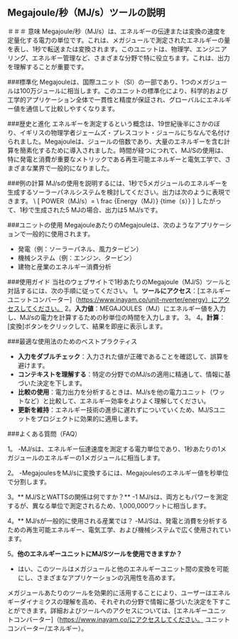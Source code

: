## Megajoule/秒（MJ/s）ツールの説明

＃＃＃ 意味
Megajoule/秒（MJ/s）は、エネルギーの伝達または変換の速度を定量化する電力の単位です。これは、メガジュールで測定されたエネルギーの量を表し、1秒で転送または変換されます。このユニットは、物理学、エンジニアリング、エネルギー管理など、さまざまな分野で特に役立ちます。これは、出力を理解することが重要です。

###標準化
Megajouleは、国際ユニット（SI）の一部であり、1つのメガジュールは100万ジュールに相当します。このユニットの標準化により、科学的および工学的アプリケーション全体で一貫性と精度が保証され、グローバルにエネルギー値を通信して比較しやすくなります。

###歴史と進化
エネルギーを測定するという概念は、19世紀後半にさかのぼり、イギリスの物理学者ジェームズ・プレスコット・ジュールにちなんで名付けられました。Megajouleは、ジュールの倍数であり、大量のエネルギーを含む計算を簡素化するために導入されました。時間が経つにつれて、MJ/Sの使用は、特に発電と消費が重要なメトリックである再生可能エネルギーと電気工学で、さまざまな業界で一般的になりました。

###例の計算
MJ/sの使用を説明するには、1秒で5メガジュールのエネルギーを生成するソーラーパネルシステムを検討してください。出力は次のように表現できます。
\ [
POWER（MJ/s）= \ frac {Energy（MJ）} {time（s）}
\]
したがって、1秒で生成された5 MJの場合、出力は5 MJ/sです。

###ユニットの使用
MegajouleあたりのMegajouleは、次のようなアプリケーションで一般的に使用されます。
- 発電（例：ソーラーパネル、風力タービン）
- 機械システム（例：エンジン、タービン）
- 建物と産業のエネルギー消費分析

###使用ガイド
当社のウェブサイトで1秒あたりのMegajoule（MJ/S）ツールと対話するには、次の手順に従ってください。
1。**ツールにアクセス**：[エネルギーユニットコンバーター]（https://www.inayam.co/unit-nverter/energy）にアクセスしてください。
2。**入力値**：MEGAJOULES（MJ）にエネルギー値を入力し、MJ/sの電力を計算するための秒単位の時間を入力します。
3。
4。**計算**：[変換]ボタンをクリックして、結果を即座に表示します。

###最適な使用法のためのベストプラクティス
-  **入力をダブルチェック**：入力された値が正確であることを確認して、誤算を避けます。
-  **コンテキストを理解する**：特定の分野でのMJ/sの適用に精通して、情報に基づいた決定を下します。
-  **比較の使用**：電力出力を分析するときは、MJ/sを他の電力ユニット（ワットなど）と比較して、エネルギー効率をよりよく理解してください。
-  **更新を維持**：エネルギー技術の進歩に遅れずについていくため、MJ/Sユニットをプロジェクトに効果的に適用します。

###よくある質問（FAQ）

1。
-MJ/sは、エネルギー伝達速度を測定する電力単位であり、1秒あたりの1メガジュールのエネルギーの1メガジュールに相当します。

2。
-MegajoulesをMJ/sに変換するには、Megajoulesのエネルギー値を秒単位で分割します。

3。** MJ/SとWATTSの関係は何ですか？**
-1 MJ/sは、両方ともパワーを測定するが、異なる単位で測定されるため、1,000,000ワットに相当します。

4。** MJ/sが一般的に使用される産業では？
-MJ/Sは、発電と消費を分析するための再生可能エネルギー、電気工学、および機械システムで広く使用されています。

5。**他のエネルギーユニットにMJ/Sツールを使用できますか？**
- はい、このツールはメガジュールと他のエネルギーユニット間の変換を可能にし、さまざまなアプリケーションの汎用性を高めます。

メガジュールあたりのツールを効果的に活用することにより、ユーザーはエネルギーダイナミクスの理解を高め、それぞれの分野で情報に基づいた決定を下すことができます。詳細およびツールへのアクセスについては、[エネルギーユニットコンバーター]（https://www.inayam.co/にアクセスしてください。 ユニットコンバーター/エネルギー）。